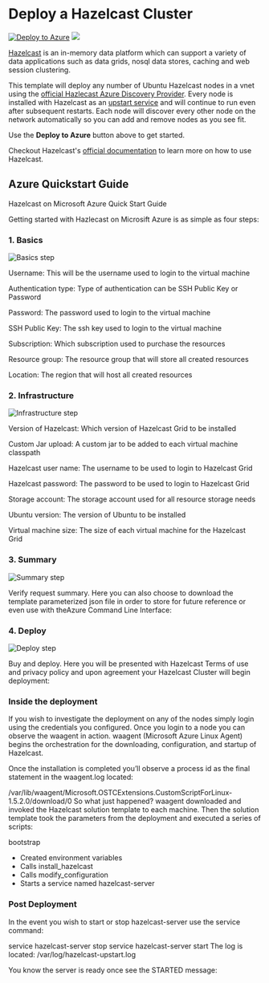 # Deploy a Hazelcast Cluster

[![Deploy to Azure](http://azuredeploy.net/deploybutton.png)](https://portal.azure.com/#create/Microsoft.Template/uri/https%3A%2F%2Fraw.githubusercontent.com%2FAzure%2Fazure-quickstart-templates%2Fmaster%2Fhazelcast-vm-cluster%2Fazuredeploy.json)
<a href="http://armviz.io/#/?load=https%3A%2F%2Fraw.githubusercontent.com%2FAzure%2Fazure-quickstart-templates%2Fmaster%2Fhazelcast-vm-cluster%2Fazuredeploy.json" target="_blank">
    <img src="http://armviz.io/visualizebutton.png"/>
</a>

[Hazelcast](https://hazelcast.com) is an in-memory data platform which can support a variety of data applications such as data grids, nosql data stores, caching and web session clustering.

This template will deploy any number of Ubuntu Hazelcast nodes in a vnet using the [official Hazlecast Azure Discovery Provider](https://github.com/hazelcast/hazelcast-azure). Every node is installed with Hazelcast as an [upstart service](http://upstart.ubuntu.com/) and will continue to run even after subsequent restarts. Each node will discover every other node on the network automatically so you can add and remove nodes as you see fit.

Use the **Deploy to Azure** button above to get started.

Checkout Hazelcast's [official documentation](http://hazelcast.org/documentation/) to learn more on how to use Hazelcast.

## Azure Quickstart Guide
Hazelcast on Microsoft Azure Quick Start Guide

Getting started with Hazlecast on Microsift Azure is as simple as four steps:

### 1. Basics

![Basics step](images/step1.png)

Username:	This will be the username used to login to the virtual machine

Authentication type:	Type of authentication can be SSH Public Key or Password

Password:	The password used to login to the virtual machine

SSH Public Key:	The ssh key used to login to the virtual machine

Subscription:	Which subscription used to purchase the resources

Resource group:	The resource group that will store all created resources

Location:	The region that will host all created resources

### 2. Infrastructure

![Infrastructure step](images/step2.png)


Version of Hazelcast:	Which version of Hazelcast Grid to be installed

Custom Jar upload:	A custom jar to be added to each virtual machine classpath

Hazelcast user name:	The username to be used to login to Hazelcast Grid

Hazelcast password:	The password to be used to login to Hazelcast Grid

Storage account:	The storage account used for all resource storage needs

Ubuntu version:	The version of Ubuntu to be installed

Virtual machine size:	The size of each virtual machine for the Hazelcast Grid

### 3. Summary

![Summary step](images/step3.png)



Verify request summary. Here you can also choose to download the template parameterized json file in order to store for future reference or even use with theAzure Command Line Interface:

### 4. Deploy

![Deploy step](images/step4.png)


Buy and deploy. Here you will be presented with Hazelcast Terms of use and privacy policy and upon agreement your Hazelcast Cluster will begin deployment:

### Inside the deployment
If you wish to investigate the deployment on any of the nodes simply login using the credentials you configured. Once you login to a node you can observe the waagent in action. waagent (Microsoft Azure Linux Agent) begins the orchestration for the downloading, configuration, and startup of Hazelcast.


Once the installation is completed you’ll observe a process id as the final statement in the waagent.log located:

/var/lib/waagent/Microsoft.OSTCExtensions.CustomScriptForLinux-1.5.2.0/download/0
So what just happened? waagent downloaded and invoked the Hazelcast solution template to each machine. Then the solution template took the parameters from the deployment and executed a series of scripts:

bootstrap

- Created environment variables
- Calls install_hazelcast
- Calls modify_configuration
- Starts a service named hazelcast-server

### Post Deployment

In the event you wish to start or stop hazelcast-server use the service command:

service hazelcast-server stop
service hazelcast-server start
The log is located: /var/log/hazelcast-upstart.log

You know the server is ready once see the STARTED message:

